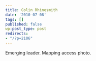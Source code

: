 ```yaml
---
title: Colin Rhinesmith
date: '2010-07-08'
tags: []
published: false
wp:post_type: post
redirects:
- "/?p=2106"
---
```


Emerging leader. Mapping access photo.
